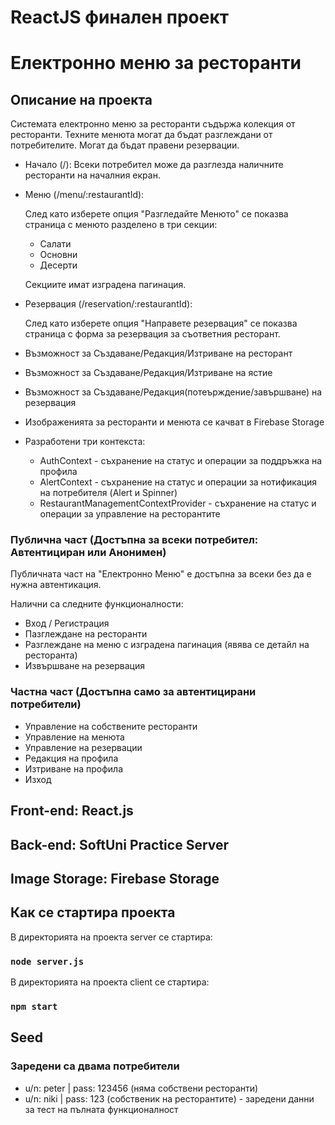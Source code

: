 # ReactJS финален проект

# Електронно меню за ресторанти

## Описание на проекта

Системата електронно меню за ресторанти съдържа колекция от ресторанти.
Техните менюта могат да бъдат разглеждани от потребителите.
Могат да бъдат правени резервации.

- Начало (/):
  Всеки потребител може да разглезда наличните ресторанти на началния екран.

- Меню (/menu/:restaurantId): 

  След като изберете опция "Разгледайте Менюто" се показва страница с менюто разделено в три секции:
  - Салати
  - Основни 
  - Десерти
  
  Секциите имат изградена пагинация.

- Резервация (/reservation/:restaurantId):

  След като изберете опция "Направете резервация" се показва страница с форма за резервация за съответния ресторант.


- Възможност за Създаване/Редакция/Изтриване на ресторант


- Възможност за Създаване/Редакция/Изтриване на ястие


- Възможност за Създаване/Редакция(потеърждение/завършване) на резервация


- Изображенията за ресторанти и менюта се качват в Firebase Storage

- Разработени три контекста:
  - AuthContext - съхранение на статус и операции за поддръжка на профила
  - AlertContext - съхранение на статус и операции за нотификация на потребителя (Alert и Spinner) 
  - RestaurantManagementContextProvider - съхранение на статус и операции за управление на ресторантите


### Публична част (Достъпна за всеки потребител: Автентициран или Анонимен)

Публичната част на "Електронно Меню" е достъпна за всеки без да е нужна автентикация.

Налични са следните функционалности:


- Вход / Регистрация
- Пазглеждане на ресторанти
- Разглеждане на меню с изградена пагинация (явява се детайл на ресторанта)
- Извършване на резервация

### Частна част (Достъпна само за автентицирани потребители)

- Управление на собствените ресторанти
- Управление на менюта
- Управление на резервации
- Редакция на профила
- Изтриване на профила
- Изход

## Front-end: React.js

## Back-end: SoftUni Practice Server

## Image Storage: Firebase Storage

## Как се стартира проекта

В директорията на проекта server се стартира:

### `node server.js`

В директорията на проекта client се стартира:

### `npm start`


## Seed

### Заредени са двама потребители

- u/n: peter | pass: 123456 (няма собствени ресторанти)
- u/n: niki | pass: 123 (собственик на ресторантите) - заредени данни за тест на пълната функционалност
